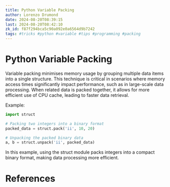 ```yaml
---
title: Python Variable Packing
author: Lorenzo Drumond
date: 2024-08-20T08:39:15
last: 2024-08-20T08:42:10
zk_id: f87f294bca5c90a092e0a6564d9b7242
tags: #tricks #python #variable #tips #programming #packing
---
```



# Python Variable Packing

Variable packing minimises memory usage by grouping multiple data items into a single structure. This technique is critical in scenarios where memory access times significantly impact performance, such as in large-scale data processing. When related data is packed together, it allows for more efficient use of CPU cache, leading to faster data retrieval.

Example:

```python
import struct

# Packing two integers into a binary format
packed_data = struct.pack('ii', 10, 20)

# Unpacking the packed binary data
a, b = struct.unpack('ii', packed_data)
```

In this example, using the struct module packs integers into a compact binary format, making data processing more efficient.

# References

